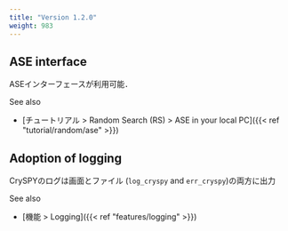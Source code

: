 ```yaml
---
title: "Version 1.2.0"
weight: 983
---
```

## ASE interface
ASEインターフェースが利用可能．

See also
- [チュートリアル > Random Search (RS) > ASE in your local PC]({{< ref "tutorial/random/ase" >}})

## Adoption of logging

CrySPYのログは画面とファイル (`log_cryspy` and `err_cryspy`)の両方に出力

See also
- [機能 > Logging]({{< ref "features/logging" >}})
